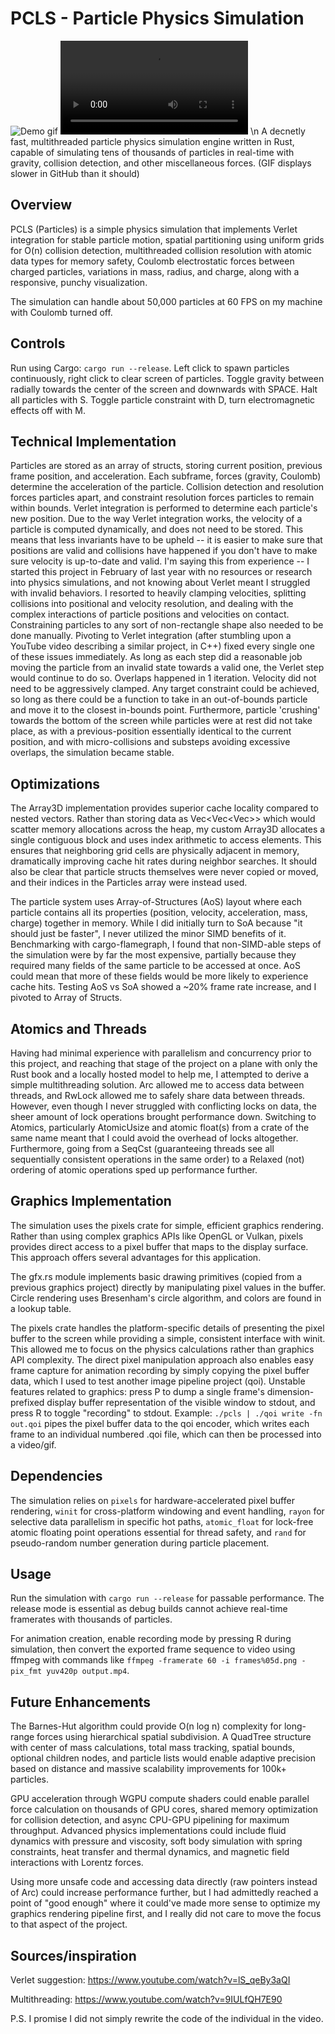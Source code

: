 # PCLS - Particle Physics Simulation

![Demo gif](quickerdemo.gif)
![Demo video](demo.mp4) \n
A decnetly fast, multithreaded particle physics simulation engine written in Rust, capable of simulating tens of thousands of particles in real-time with gravity, collision detection, and other miscellaneous forces. (GIF displays slower in GitHub than it should)

## Overview

PCLS (Particles) is a simple physics simulation that implements Verlet integration for stable particle motion, spatial partitioning using uniform grids for O(n) collision detection, multithreaded collision resolution with atomic data types for memory safety, Coulomb electrostatic forces between charged particles, variations in mass, radius, and charge, along with a responsive, punchy visualization.

The simulation can handle about 50,000 particles at 60 FPS on my machine with Coulomb turned off.

## Controls

Run using Cargo: `cargo run --release`.
Left click to spawn particles continuously, right click to clear screen of particles. Toggle gravity between radially towards the center of the screen and downwards with SPACE.
Halt all particles with S. Toggle particle constraint with D, turn electromagnetic effects off with M.

## Technical Implementation

Particles are stored as an array of structs, storing current position, previous frame position, and acceleration.
Each subframe, forces (gravity, Coulomb) determine the acceleration of the particle. Collision detection and resolution forces particles apart, and constraint resolution forces particles to remain within bounds. Verlet integration is performed to determine each particle's new position.
Due to the way Verlet integration works, the velocity of a particle is computed dynamically, and does not need to be stored. This means that less invariants have to be upheld -- it is easier to make sure that positions are valid and collisions have happened if you don't have to make sure velocity is up-to-date and valid. I'm saying this from experience -- I started this project in February of last year with no resources or research into physics simulations, and not knowing about Verlet meant I struggled with invalid behaviors. I resorted to heavily clamping velocities, splitting collisions into positional and velocity resolution, and dealing with the complex interactions of particle positions and velocities on contact. Constraining particles to any sort of non-rectangle shape also needed to be done manually. Pivoting to Verlet integration (after stumbling upon a YouTube video describing a similar project, in C++) fixed every single one of these issues immediately.
As long as each step did a reasonable job moving the particle from an invalid state towards a valid one, the Verlet step would continue to do so. Overlaps happened in 1 iteration. Velocity did not need to be aggressively clamped. Any target constraint could be achieved, so long as there could be a function to take in an out-of-bounds particle and move it to the closest in-bounds point. Furthermore, particle 'crushing' towards the bottom of the screen while particles were at rest did not take place, as with a previous-position essentially identical to the current position, and with micro-collisions and substeps avoiding excessive overlaps, the simulation became stable.

## Optimizations

The Array3D implementation provides superior cache locality compared to nested vectors. Rather than storing data as Vec<Vec<Vec<T>>> which would scatter memory allocations across the heap, my custom Array3D allocates a single contiguous block and uses index arithmetic to access elements. This ensures that neighboring grid cells are physically adjacent in memory, dramatically improving cache hit rates during neighbor searches. It should also be clear that particle structs themselves were never copied or moved, and their indices in the Particles array were instead used.

The particle system uses Array-of-Structures (AoS) layout where each particle contains all its properties (position, velocity, acceleration, mass, charge) together in memory. While I did initially turn to SoA because "it should just be faster", I never utilized the minor SIMD benefits of it. Benchmarking with cargo-flamegraph, I found that non-SIMD-able steps of the simulation were by far the most expensive, partially because they required many fields of the same particle to be accessed at once. AoS could mean that more of these fields would be more likely to experience cache hits. Testing AoS vs SoA showed a ~20% frame rate increase, and I pivoted to Array of Structs.

## Atomics and Threads

Having had minimal experience with parallelism and concurrency prior to this project, and reaching that stage of the project on a plane with only the Rust book and a locally hosted model to help me, I attempted to derive a simple multithreading solution. Arc<T> allowed me to access data between threads, and RwLock<T> allowed me to safely share data between threads. However, even though I never struggled with conflicting locks on data, the sheer amount of lock operations brought performance down. Switching to Atomics, particularly AtomicUsize and atomic float(s) from a crate of the same name meant that I could avoid the overhead of locks altogether. Furthermore, going from a SeqCst (guaranteeing threads see all sequentially consistent operations in the same order) to a Relaxed (not) ordering of atomic operations sped up performance further.

## Graphics Implementation

The simulation uses the pixels crate for simple, efficient graphics rendering. Rather than using complex graphics APIs like OpenGL or Vulkan, pixels provides direct access to a pixel buffer that maps to the display surface. This approach offers several advantages for this application.

The gfx.rs module implements basic drawing primitives (copied from a previous graphics project) directly by manipulating pixel values in the buffer. Circle rendering uses Bresenham's circle algorithm, and colors are found in a lookup table.

The pixels crate handles the platform-specific details of presenting the pixel buffer to the screen while providing a simple, consistent interface with winit. This allowed me to focus on the physics calculations rather than graphics API complexity. The direct pixel manipulation approach also enables easy frame capture for animation recording by simply copying the pixel buffer data, which I used to test another image pipeline project (qoi). Unstable features related to graphics: press P to dump a single frame's dimension-prefixed display buffer representation of the visible window to stdout, and press R to toggle "recording" to stdout. Example: `./pcls | ./qoi write -fn out.qoi` pipes the pixel buffer data to the qoi encoder, which writes each frame to an individual numbered .qoi file, which can then be processed into a video/gif.

## Dependencies

The simulation relies on `pixels` for hardware-accelerated pixel buffer rendering, `winit` for cross-platform windowing and event handling, `rayon` for selective data parallelism in specific hot paths, `atomic_float` for lock-free atomic floating point operations essential for thread safety, and `rand` for pseudo-random number generation during particle placement.

## Usage

Run the simulation with `cargo run --release` for passable performance. The release mode is essential as debug builds cannot achieve real-time framerates with thousands of particles.

For animation creation, enable recording mode by pressing R during simulation, then convert the exported frame sequence to video using ffmpeg with commands like `ffmpeg -framerate 60 -i frames%05d.png -pix_fmt yuv420p output.mp4`.

## Future Enhancements

The Barnes-Hut algorithm could provide O(n log n) complexity for long-range forces using hierarchical spatial subdivision. A QuadTree structure with center of mass calculations, total mass tracking, spatial bounds, optional children nodes, and particle lists would enable adaptive precision based on distance and massive scalability improvements for 100k+ particles.

GPU acceleration through WGPU compute shaders could enable parallel force calculation on thousands of GPU cores, shared memory optimization for collision detection, and async CPU-GPU pipelining for maximum throughput. Advanced physics implementations could include fluid dynamics with pressure and viscosity, soft body simulation with spring constraints, heat transfer and thermal dynamics, and magnetic field interactions with Lorentz forces.

Using more unsafe code and accessing data directly (raw pointers instead of Arc) could increase performance further, but I had admittedly reached a point of "good enough" where it could've made more sense to optimize my graphics rendering pipeline first, and I really did not care to move the focus to that aspect of the project.

## Sources/inspiration

Verlet suggestion:
https://www.youtube.com/watch?v=lS_qeBy3aQI

Multithreading:
https://www.youtube.com/watch?v=9IULfQH7E90

P.S. I promise I did not simply rewrite the code of the individual in the video.

